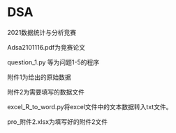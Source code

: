 # DSA
 2021数据统计与分析竞赛



Adsa2101116.pdf为竞赛论文



question_1.py 等为问题1-5的程序



附件1为给出的原始数据



附件2为需要填写的数据文件



excel_R_to_word.py将excel文件中的文本数据转入txt文件。



pro_附件2.xlsx为填写好的附件2文件
